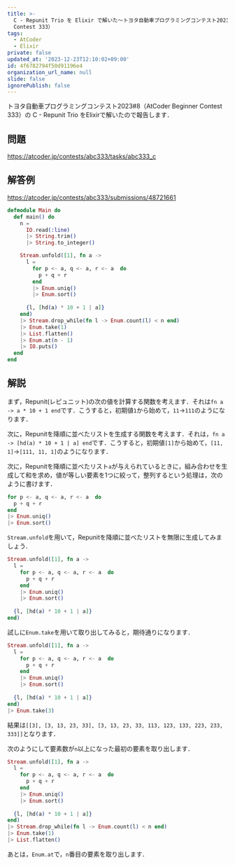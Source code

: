 ```yaml
---
title: >-
  C - Repunit Trio を Elixir で解いた〜トヨタ自動車プログラミングコンテスト2023#8（AtCoder Beginner
  Contest 333）
tags:
  - AtCoder
  - Elixir
private: false
updated_at: '2023-12-23T12:10:02+09:00'
id: 4f6782794f50d91196e4
organization_url_name: null
slide: false
ignorePublish: false
---
```

トヨタ自動車プログラミングコンテスト2023#8（AtCoder Beginner Contest 333）の C - Repunit Trio をElixirで解いたので報告します．

## 問題

https://atcoder.jp/contests/abc333/tasks/abc333_c

## 解答例

https://atcoder.jp/contests/abc333/submissions/48721661

```elixir
defmodule Main do
  def main() do
    n =
      IO.read(:line)
      |> String.trim()
      |> String.to_integer()

    Stream.unfold([1], fn a ->
      l =
        for p <- a, q <- a, r <- a  do
          p + q + r
        end
        |> Enum.uniq()
        |> Enum.sort()
     
      {l, [hd(a) * 10 + 1 | a]}
    end)
    |> Stream.drop_while(fn l -> Enum.count(l) < n end)
    |> Enum.take(1)
    |> List.flatten()
    |> Enum.at(n - 1)
    |> IO.puts()
  end
end
```

## 解説

まず，Repunit(レピュニット)の次の値を計算する関数を考えます．それは`fn a -> a * 10 + 1 end`です．こうすると，初期値`1`から始めて，`11`→`111`のようになります．

次に，Repunitを降順に並べたリストを生成する関数を考えます．それは，`fn a -> [hd(a) * 10 + 1 | a] end`です．こうすると，初期値`[1]`から始めて，`[11, 1]`→`[111, 11, 1]`のようになります．

次に，Repunitを降順に並べたリスト`a`が与えられているときに，組み合わせを生成して和を求め，値が等しい要素を1つに絞って，整列するという処理は，次のように書けます．

```elixir
for p <- a, q <- a, r <- a  do
  p + q + r
end
|> Enum.uniq()
|> Enum.sort()
```

`Stream.unfold`を用いて，Repunitを降順に並べたリストを無限に生成してみましょう．

```elixir
Stream.unfold([1], fn a ->
  l =
    for p <- a, q <- a, r <- a  do
      p + q + r
    end
    |> Enum.uniq()
    |> Enum.sort()
     
  {l, [hd(a) * 10 + 1 | a]}
end)
```

試しに`Enum.take`を用いて取り出してみると，期待通りになります．

```elixir
Stream.unfold([1], fn a ->
  l =
    for p <- a, q <- a, r <- a  do
      p + q + r
    end
    |> Enum.uniq()
    |> Enum.sort()
     
  {l, [hd(a) * 10 + 1 | a]}
end)
|> Enum.take(3)
```

結果は`[[3], [3, 13, 23, 33], [3, 13, 23, 33, 113, 123, 133, 223, 233, 333]]`となります．

次のようにして要素数が`n`以上になった最初の要素を取り出します．

```elixir
Stream.unfold([1], fn a ->
  l =
    for p <- a, q <- a, r <- a  do
      p + q + r
    end
    |> Enum.uniq()
    |> Enum.sort()
     
  {l, [hd(a) * 10 + 1 | a]}
end)
|> Stream.drop_while(fn l -> Enum.count(l) < n end)
|> Enum.take(1)
|> List.flatten()
```

あとは，`Enum.at`で，`n`番目の要素を取り出します．

